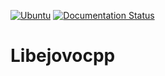<!-- # Libejovo
[![Coverage Status](https://coveralls.io/repos/github/ejovo13/Informatique-TP/badge.svg?branch=master)](https://coveralls.io/github/ejovo13/Informatique-TP?branch=master) -->


[![Ubuntu](https://github.com/ejovo13/libejovopp/actions/workflows/Ubuntu.yml/badge.svg)](https://github.com/ejovo13/libejovopp/actions/workflows/Ubuntu.yml)
[![Documentation Status](https://readthedocs.org/projects/libejovo/badge/?version=latest)](https://libejovo.readthedocs.io/en/latest/?badge=latest)


# Libejovocpp

